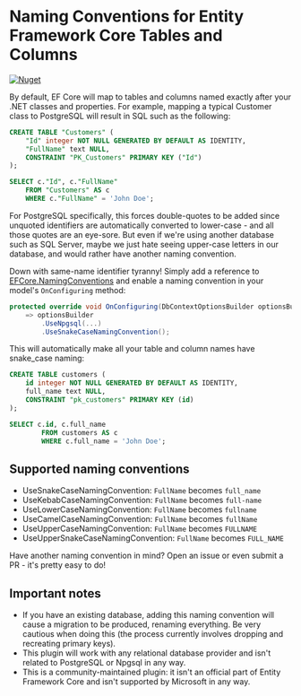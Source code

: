 # Naming Conventions for Entity Framework Core Tables and Columns

[![Nuget](https://img.shields.io/nuget/v/EFCore.NamingConventions)](https://www.nuget.org/packages/EFCore.NamingConventions/)

By default, EF Core will map to tables and columns named exactly after your .NET classes and properties. For example, mapping a typical Customer class to PostgreSQL will result in SQL such as the following:

```sql
CREATE TABLE "Customers" (
    "Id" integer NOT NULL GENERATED BY DEFAULT AS IDENTITY,
    "FullName" text NULL,
    CONSTRAINT "PK_Customers" PRIMARY KEY ("Id")
);

SELECT c."Id", c."FullName"
    FROM "Customers" AS c
    WHERE c."FullName" = 'John Doe';
```

For PostgreSQL specifically, this forces double-quotes to be added since unquoted identifiers are automatically converted to lower-case - and all those quotes are an eye-sore. But even if we're using another database such as SQL Server, maybe we just hate seeing upper-case letters in our database, and would rather have another naming convention.

Down with same-name identifier tyranny! Simply add a reference to [EFCore.NamingConventions](https://www.nuget.org/packages/EFCore.NamingConventions/) and enable a naming convention in your model's `OnConfiguring` method:

```c#
protected override void OnConfiguring(DbContextOptionsBuilder optionsBuilder)
    => optionsBuilder
        .UseNpgsql(...)
        .UseSnakeCaseNamingConvention();
```

This will automatically make all your table and column names have snake_case naming:

```sql
CREATE TABLE customers (
    id integer NOT NULL GENERATED BY DEFAULT AS IDENTITY,
    full_name text NULL,
    CONSTRAINT "pk_customers" PRIMARY KEY (id)
);

SELECT c.id, c.full_name
        FROM customers AS c
        WHERE c.full_name = 'John Doe';
```

## Supported naming conventions

* UseSnakeCaseNamingConvention: `FullName` becomes `full_name`
* UseKebabCaseNamingConvention: `FullName` becomes `full-name`
* UseLowerCaseNamingConvention: `FullName` becomes `fullname`
* UseCamelCaseNamingConvention: `FullName` becomes `fullName`
* UseUpperCaseNamingConvention: `FullName` becomes `FULLNAME`
* UseUpperSnakeCaseNamingConvention: `FullName` becomes `FULL_NAME`

Have another naming convention in mind? Open an issue or even submit a PR - it's pretty easy to do!

## Important notes

* If you have an existing database, adding this naming convention will cause a migration to be produced, renaming everything. Be very cautious when doing this (the process currently involves dropping and recreating primary keys).
* This plugin will work with any relational database provider and isn't related to PostgreSQL or Npgsql in any way.
* This is a community-maintained plugin: it isn't an official part of Entity Framework Core and isn't supported by Microsoft in any way.
